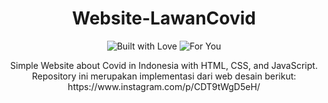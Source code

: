 <h1 align="center">Website-LawanCovid</h1>
<p align="center">
	<img src="https://forthebadge.com/images/badges/built-with-love.svg" alt="Built with Love"/>
	<img src="https://forthebadge.com/images/badges/for-you.svg" alt="For You">
</p>

<p align="center">Simple Website about Covid in Indonesia with HTML, CSS, and JavaScript.<br>
Repository ini merupakan implementasi dari web desain berikut: https://www.instagram.com/p/CDT9tWgD5eH/</p>
